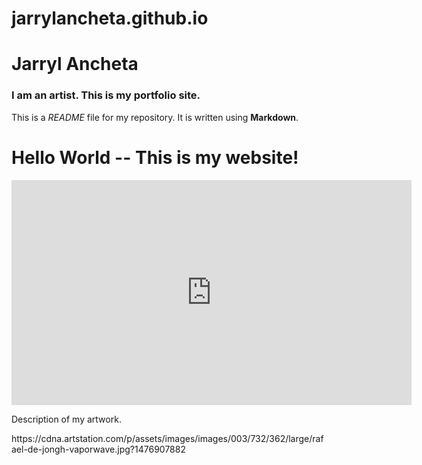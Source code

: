 # jarrylancheta.github.io
# Jarryl Ancheta

### I am an artist. This is my portfolio site.

This is a *README* file for my repository. It is written using **Markdown**.
<!DOCTYPE html>
<html>
  <head>
    <meta charset="utf-8">
    <title>(Jarryl Ancheta)</title>
    <link rel="stylesheet" type="text/css" href="main.css">
  </head>
  <body>
    <h1>Hello World -- This is my website!</h1>
    <div class="portfolio-item">
      <iframe src="https://player.vimeo.com/video/45489909" width="640" height="360" frameborder="0" webkitallowfullscreen mozallowfullscreen allowfullscreen></iframe>
      <p>Description of my artwork.</p>
    </div>
    <div class="portfolio-item">
          </div>https://cdna.artstation.com/p/assets/images/images/003/732/362/large/rafael-de-jongh-vaporwave.jpg?1476907882
    </div>
  </body>
</html>
